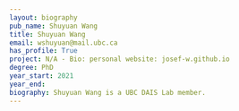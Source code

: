 ```yaml
---
layout: biography
pub_name: Shuyuan Wang
title: Shuyuan Wang
email: wshuyuan@mail.ubc.ca
has_profile: True
project: N/A - Bio: personal website: josef-w.github.io
degree: PhD
year_start: 2021
year_end: 
biography: Shuyuan Wang is a UBC DAIS Lab member.
---
```

